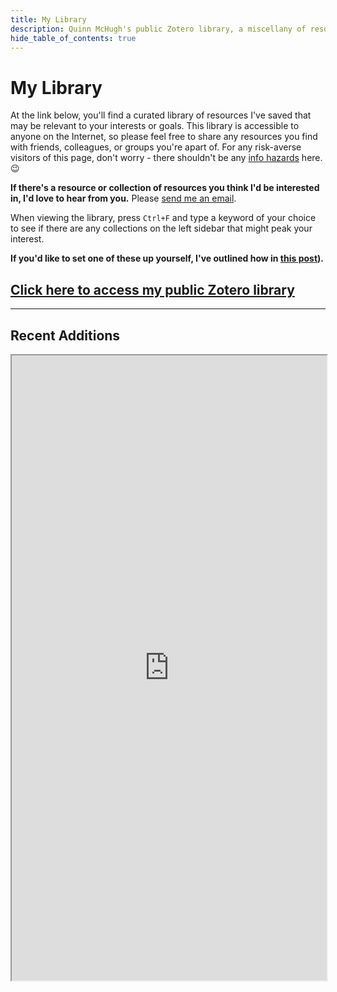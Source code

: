 ```yaml
---
title: My Library
description: Quinn McHugh's public Zotero library, a miscellany of resources I've come across that may be relevant to your interests or goals. Made accessible to anyone on the Internet.
hide_table_of_contents: true
---
```


# My Library
At the link below, you'll find a curated library of resources I've saved that may be relevant to your interests or goals. This library is accessible to anyone on the Internet, so please feel free to share any resources you find with friends, colleagues, or groups you're apart of. For any risk-averse visitors of this page, don't worry - there shouldn't be any [info hazards](https://en.wikipedia.org/wiki/Information_hazard) here. 😉

**If there's a resource or collection of resources you think I'd be interested in, I'd love to hear from you.** Please [send me an email](./contact).

When viewing the library, press `Ctrl+F` and type a keyword of your choice to see if there are any collections on the left sidebar that might peak your interest.

**If you'd like to set one of these up yourself, I've outlined how in [this post](../../blog/2022/2022-12-03-creating-a-public-library.md)).**

## [Click here to access my public Zotero library](https://www.zotero.org/groups/4878976/quinn_mchugh_public/library)

---

## Recent Additions
<iframe src="https://bibbase.org/show?bib=https%3A%2F%2Fapi.zotero.org%2Fgroups%2F4878976%2Fitems%3Fkey%3DcXefukju7DOFmCniuquhJKrK%26format%3Dbibtex%26limit%3D100" height="1000px" width="100%"></iframe>